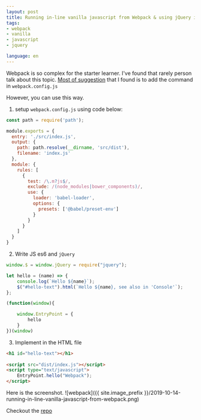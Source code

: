 ```yaml
---
layout: post
title: Running in-line vanilla javascript from Webpack & using jQuery in Webpack
tags:	
- webpack
- vanilla
- javascript
- jquery

language: en
---
```


Webpack is so complex for the starter learner. I've found that rarely person talk about this topic. [Most of suggestion](https://stackoverflow.com/questions/34357489/calling-webpacked-code-from-outside-html-script-tag) that I found is to add the command in `webpack.config.js`

However, you can use this way.

1. setup `webpack.config.js` using code below:

```js
const path = require('path');

module.exports = {
  entry: './src/index.js',
  output: {
    path: path.resolve(__dirname, 'src/dist'),
    filename: 'index.js'
  },
  module: {
    rules: [
      {
        test: /\.m?js$/,
        exclude: /(node_modules|bower_components)/,
        use: {
          loader: 'babel-loader',
          options: {
            presets: ['@babel/preset-env']
          }
        }
      }
    ]
  }
}
```

2. Write JS es6 and `jQuery`

```js
window.$ = window.jQuery = require("jquery");

let hello = (name) => {
    console.log(`Hello ${name}`);
    $("#hello-text").html(`Hello ${name}, see also in 'Console'`);
};

(function(window){

    window.EntryPoint = {
        hello
    }
})(window)
```

3. Implement in the HTML file

```html
<h1 id="hello-text"></h1>
  
<script src="dist/index.js"></script>
<script type="text/javascript">
    EntryPoint.hello("Webpack");
</script>
```

Here is the screenshot.
![webpack]({{ site.image_prefix }}/2019-10-14-running-in-line-vanilla-javascript-from-webpack.png)


Checkout the [repo](https://github.com/mildronize/webpack-with-vanilla-js)